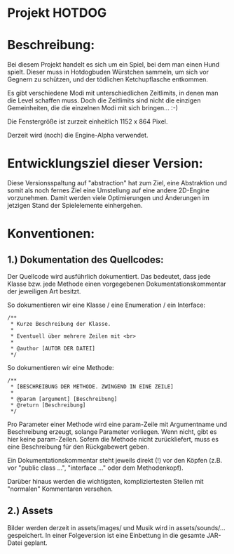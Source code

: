 # Projekt HOTDOG 

Beschreibung:
=============

Bei diesem Projekt handelt es sich um ein Spiel, bei dem man einen Hund spielt. Dieser
muss in Hotdogbuden Würstchen sammeln, um sich vor Gegnern zu schützen, und der tödlichen
Ketchupflasche entkommen.

Es gibt verschiedene Modi mit unterschiedlichen Zeitlimits, in denen man die Level schaffen
muss. Doch die Zeitlimits sind nicht die einzigen Gemeinheiten, die die einzelnen Modi mit
sich bringen... :-)

Die Fenstergröße ist zurzeit einheitlich 1152 x 864 Pixel.

Derzeit wird (noch) die Engine-Alpha verwendet.

Entwicklungsziel dieser Version:
================================

Diese Versionsspaltung auf "abstraction" hat zum Ziel, eine Abstraktion und somit als
noch fernes Ziel eine Umstellung auf eine andere 2D-Engine vorzunehmen. Damit werden
viele Optimierungen und Änderungen im jetzigen Stand der Spielelemente einhergehen.

Konventionen:
=============

1.) Dokumentation des Quellcodes:
---------------------------------

Der Quellcode wird ausführlich dokumentiert. Das bedeutet, dass jede Klasse bzw. jede Methode einen
vorgegebenen Dokumentationskommentar der jeweiligen Art besitzt.

So dokumentieren wir eine Klasse / eine Enumeration / ein Interface:

`/**`  
` * Kurze Beschreibung der Klasse.`  
` *`  
` * Eventuell über mehrere Zeilen mit <br>`  
` *`  
` * @author [AUTOR DER DATEI]`  
` */`  


So dokumentieren wir eine Methode:

`/**`  
` * [BESCHREIBUNG DER METHODE. ZWINGEND IN EINE ZEILE]`  
` *`   
` * @param [argument] [Beschreibung]`   
` * @return [Beschreibung]`   
` */`   


Pro Parameter einer Methode wird eine param-Zeile mit Argumentname und Beschreibung erzeugt,
solange Parameter vorliegen. Wenn nicht, gibt es hier keine param-Zeilen.
Sofern die Methode nicht <void> zurückliefert, muss es eine Beschreibung für den Rückgabewert
geben.

Ein Dokumentationskommentar steht jeweils direkt (!) vor den Köpfen (z.B. vor "public class ...",
"interface ..." oder dem Methodenkopf).

Darüber hinaus werden die wichtigsten, kompliziertesten Stellen mit "normalen" Kommentaren versehen.

2.) Assets
----------

Bilder werden derzeit in assets/images/ und Musik wird in assets/sounds/... gespeichert.
In einer Folgeversion ist eine Einbettung in die gesamte JAR-Datei geplant.